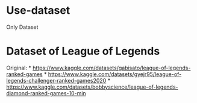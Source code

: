 # Use-dataset
Only Dataset


# Dataset of League of Legends
 Original: * https://www.kaggle.com/datasets/gabisato/league-of-legends-ranked-games
           * https://www.kaggle.com/datasets/gyejr95/league-of-legends-challenger-ranked-games2020
           * https://www.kaggle.com/datasets/bobbyscience/league-of-legends-diamond-ranked-games-10-min
